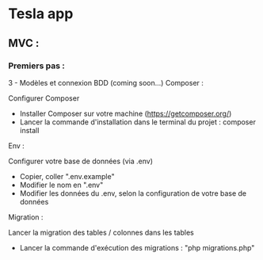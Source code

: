 # Tesla app

## MVC :

### Premiers pas :

3 - Modèles et connexion BDD (coming soon...)
Composer :

Configurer Composer

- Installer Composer sur votre machine (https://getcomposer.org/)
- Lancer la commande d'installation dans le terminal du projet : composer install

Env :

Configurer votre base de données (via .env)

- Copier, coller ".env.example"
- Modifier le nom en ".env"
- Modifier les données du .env, selon la configuration de votre base de données

Migration :

Lancer la migration des tables / colonnes dans les tables

- Lancer la commande d'exécution des migrations : "php migrations.php"
